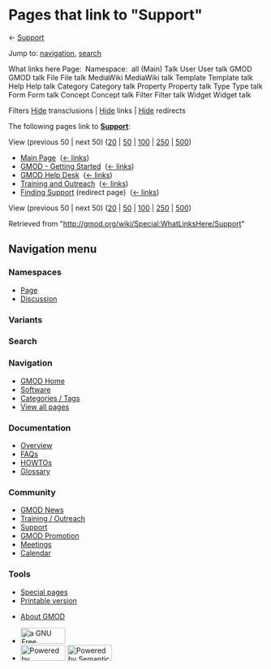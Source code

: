 <div id="mw-page-base" class="noprint">

</div>

<div id="mw-head-base" class="noprint">

</div>

<div id="content" class="mw-body" role="main">

<span id="top"></span>

<div id="mw-js-message" style="display:none;">

</div>



# <span dir="auto">Pages that link to "Support"</span>

<div id="bodyContent">

<div id="contentSub">

← [Support](/wiki/Support "Support")

</div>

<div id="jump-to-nav" class="mw-jump">

Jump to: [navigation](#mw-navigation), [search](#p-search)

</div>

<div id="mw-content-text">

What links here Page:  Namespace:  all (Main) Talk User User talk GMOD
GMOD talk File File talk MediaWiki MediaWiki talk Template Template talk
Help Help talk Category Category talk Property Property talk Type Type
talk Form Form talk Concept Concept talk Filter Filter talk Widget
Widget talk

Filters
[Hide](/mediawiki/index.php?title=Special:WhatLinksHere/Support&hidetrans=1 "Special:WhatLinksHere/Support")
transclusions \|
[Hide](/mediawiki/index.php?title=Special:WhatLinksHere/Support&hidelinks=1 "Special:WhatLinksHere/Support")
links \|
[Hide](/mediawiki/index.php?title=Special:WhatLinksHere/Support&hideredirs=1 "Special:WhatLinksHere/Support")
redirects

The following pages link to **[Support](/wiki/Support "Support")**:

View (previous 50 \| next 50)
([20](/mediawiki/index.php?title=Special:WhatLinksHere/Support&limit=20 "Special:WhatLinksHere/Support")
\|
[50](/mediawiki/index.php?title=Special:WhatLinksHere/Support&limit=50 "Special:WhatLinksHere/Support")
\|
[100](/mediawiki/index.php?title=Special:WhatLinksHere/Support&limit=100 "Special:WhatLinksHere/Support")
\|
[250](/mediawiki/index.php?title=Special:WhatLinksHere/Support&limit=250 "Special:WhatLinksHere/Support")
\|
[500](/mediawiki/index.php?title=Special:WhatLinksHere/Support&limit=500 "Special:WhatLinksHere/Support"))

- [Main Page](/wiki/Main_Page "Main Page") ‎
  <span class="mw-whatlinkshere-tools">([←
  links](/mediawiki/index.php?title=Special:WhatLinksHere&target=Main+Page "Special:WhatLinksHere"))</span>
- [GMOD - Getting
  Started](/wiki/GMOD_-_Getting_Started "GMOD - Getting Started") ‎
  <span class="mw-whatlinkshere-tools">([←
  links](/mediawiki/index.php?title=Special:WhatLinksHere&target=GMOD+-+Getting+Started "Special:WhatLinksHere"))</span>
- [GMOD Help Desk](/wiki/GMOD_Help_Desk "GMOD Help Desk") ‎
  <span class="mw-whatlinkshere-tools">([←
  links](/mediawiki/index.php?title=Special:WhatLinksHere&target=GMOD+Help+Desk "Special:WhatLinksHere"))</span>
- [Training and
  Outreach](/wiki/Training_and_Outreach "Training and Outreach") ‎
  <span class="mw-whatlinkshere-tools">([←
  links](/mediawiki/index.php?title=Special:WhatLinksHere&target=Training+and+Outreach "Special:WhatLinksHere"))</span>
- [Finding
  Support](/mediawiki/index.php?title=Finding_Support&redirect=no "Finding Support")
  (redirect page) ‎ <span class="mw-whatlinkshere-tools">([←
  links](/mediawiki/index.php?title=Special:WhatLinksHere&target=Finding+Support "Special:WhatLinksHere"))</span>

View (previous 50 \| next 50)
([20](/mediawiki/index.php?title=Special:WhatLinksHere/Support&limit=20 "Special:WhatLinksHere/Support")
\|
[50](/mediawiki/index.php?title=Special:WhatLinksHere/Support&limit=50 "Special:WhatLinksHere/Support")
\|
[100](/mediawiki/index.php?title=Special:WhatLinksHere/Support&limit=100 "Special:WhatLinksHere/Support")
\|
[250](/mediawiki/index.php?title=Special:WhatLinksHere/Support&limit=250 "Special:WhatLinksHere/Support")
\|
[500](/mediawiki/index.php?title=Special:WhatLinksHere/Support&limit=500 "Special:WhatLinksHere/Support"))

</div>

<div class="printfooter">

Retrieved from "<http://gmod.org/wiki/Special:WhatLinksHere/Support>"

</div>

<div id="catlinks" class="catlinks catlinks-allhidden">

</div>

<div class="visualClear">

</div>

</div>

</div>

<div id="mw-navigation">

## Navigation menu

<div id="mw-head">



<div id="left-navigation">

<div id="p-namespaces" class="vectorTabs" role="navigation"
aria-labelledby="p-namespaces-label">

### Namespaces

- <span id="ca-nstab-main"><a href="/wiki/Support" accesskey="c"
  title="View the content page [c]">Page</a></span>
- <span id="ca-talk"><a
  href="/mediawiki/index.php?title=Talk:Support&amp;action=edit&amp;redlink=1"
  accesskey="t"
  title="Discussion about the content page [t]">Discussion</a></span>

</div>

<div id="p-variants" class="vectorMenu emptyPortlet" role="navigation"
aria-labelledby="p-variants-label">

### 

### Variants[](#)

<div class="menu">

</div>

</div>

</div>

<div id="right-navigation">





</div>

<div id="p-search" role="search">

### Search

<div id="simpleSearch">

</div>

</div>

</div>

</div>

<div id="mw-panel">

<div id="p-logo" role="banner">

<a href="/wiki/Main_Page"
style="background-image: url(http://gmod.org/images/GMOD-cogs.png);"
title="Visit the main page"></a>

</div>

<div id="p-Navigation" class="portal" role="navigation"
aria-labelledby="p-Navigation-label">

### Navigation

<div class="body">

- <span id="n-GMOD-Home">[GMOD Home](/wiki/Main_Page)</span>
- <span id="n-Software">[Software](/wiki/GMOD_Components)</span>
- <span id="n-Categories-.2F-Tags">[Categories /
  Tags](/wiki/Categories)</span>
- <span id="n-View-all-pages">[View all
  pages](/wiki/Special:AllPages)</span>

</div>

</div>

<div id="p-Documentation" class="portal" role="navigation"
aria-labelledby="p-Documentation-label">

### Documentation

<div class="body">

- <span id="n-Overview">[Overview](/wiki/Overview)</span>
- <span id="n-FAQs">[FAQs](/wiki/Category:FAQ)</span>
- <span id="n-HOWTOs">[HOWTOs](/wiki/Category:HOWTO)</span>
- <span id="n-Glossary">[Glossary](/wiki/Glossary)</span>

</div>

</div>

<div id="p-Community" class="portal" role="navigation"
aria-labelledby="p-Community-label">

### Community

<div class="body">

- <span id="n-GMOD-News">[GMOD News](/wiki/GMOD_News)</span>
- <span id="n-Training-.2F-Outreach">[Training /
  Outreach](/wiki/Training_and_Outreach)</span>
- <span id="n-Support">[Support](/wiki/Support)</span>
- <span id="n-GMOD-Promotion">[GMOD
  Promotion](/wiki/GMOD_Promotion)</span>
- <span id="n-Meetings">[Meetings](/wiki/Meetings)</span>
- <span id="n-Calendar">[Calendar](/wiki/Calendar)</span>

</div>

</div>

<div id="p-tb" class="portal" role="navigation"
aria-labelledby="p-tb-label">

### Tools

<div class="body">

- <span id="t-specialpages"><a href="/wiki/Special:SpecialPages" accesskey="q"
  title="A list of all special pages [q]">Special pages</a></span>
- <span id="t-print"><a
  href="/mediawiki/index.php?title=Special:WhatLinksHere/Support&amp;printable=yes"
  rel="alternate" accesskey="p"
  title="Printable version of this page [p]">Printable version</a></span>

</div>

</div>

</div>

</div>

<div id="footer" role="contentinfo">

- <span id="footer-places-about">[About
  GMOD](/wiki/GMOD:About "GMOD:About")</span>

<!-- -->

- <span id="footer-copyrightico">[<img src="http://www.gnu.org/graphics/gfdl-logo-small.png" width="88"
  height="31" alt="a GNU Free Documentation License" />](http://www.gnu.org/licenses/fdl-1.3.html)</span>
- <span id="footer-poweredbyico">[<img src="/mediawiki/skins/common/images/poweredby_mediawiki_88x31.png"
  width="88" height="31" alt="Powered by MediaWiki" />](//www.mediawiki.org/)
  [<img
  src="/mediawiki/extensions/SemanticMediaWiki/includes/../resources/images/smw_button.png"
  width="88" height="31" alt="Powered by Semantic MediaWiki" />](https://www.semantic-mediawiki.org/wiki/Semantic_MediaWiki)</span>

<div style="clear:both">

</div>

</div>
